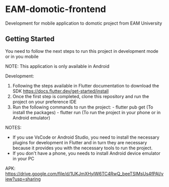 # EAM-domotic-frontend
Development for mobile application to domotic project from EAM University

## Getting Started
You need to follow the next steps to run this project in development mode or in you mobile

NOTE: This application is only available in Android

Development: 
  1. Following the steps available in Flutter documentation to download the SDK https://docs.flutter.dev/get-started/install
  2. Once the first step is completed, clone this repository and run the project on your preference IDE
  3. Run the following commands to run the project:
    - flutter pub get (To install the packages)
    - flutter run (To run the project in your phone or in Android emulator)

NOTES: 
  - If you use VsCode or Android Studio, you need to install the necessary plugins for development in Flutter and in turn they are necessary because it provides you    with the necessary tools to run the project.
  - If you don't have a phone, you needs to install Android device emulator in your PC
  
APK:
https://drive.google.com/file/d/1UKJmXHyIW6TC4RwQ_beeTSlMsUs4fPAl/view?usp=sharing
